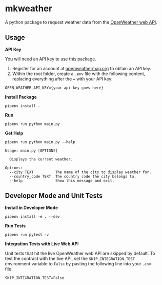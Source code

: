 # mkweather

A python package to request weather data from the [OpenWeather web API](https://openweathermap.org/).

## Usage

**API Key**

You will need an API key to use this package.

1. Register for an account at [openweathermap.org](https://openweathermap.org/) to obtain an API key.
1. Within the root folder, create a `.env` file with the following content, replacing everything after the `=` with your API key:

```
OPEN_WEATHER_API_KEY={your api key goes here}
```

**Install Package**

`pipenv install .`

**Run**

`pipenv run python main.py`

**Get Help**

`pipenv run python main.py --help`

```
Usage: main.py [OPTIONS]

  Displays the current weather.

Options:
  --city TEXT          The name of the city to display weather for.
  --country_code TEXT  The country code the city belongs to.
  --help               Show this message and exit.
```

## Developer Mode and Unit Tests

**Install in Developer Mode**

`pipenv install -e . --dev`

**Run Tests**

`pipenv run pytest -v`

**Integration Tests with Live Web API**

Unit tests that hit the live OpenWeather web API are skipped by default. To test the contract with the live API, set the `SKIP_INTEGRATION_TEST` environment variable to `False` by pasting the following line into your `.env` file:

`SKIP_INTEGRATION_TEST=False`
